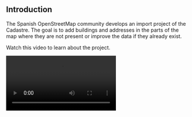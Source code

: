 <script>
  import { Button, Video } from 'flowbite-svelte'
  import { ChevronRight } from 'svelte-heros-v2'

  import { goto } from '$app/navigation'

  export let user

  function next() {
    goto('/learn/login')
  }
</script>

## Introduction

The Spanish OpenStreetMap community develops an import project
of the Cadastre. The goal is to add buildings and addresses in the parts of the
map where they are not present or improve the data if they already exist.

Watch this video to learn about the project.

<Video src="/videos/1intro-catastro.webm" controls trackSrc="1intro-catastro.webm" />

{#if !user}
Learn how to register to participate.

{/if}
<Button color="primary" on:click={next}>
  Continue <ChevronRight/>
</Button>

